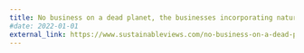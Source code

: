 ```yaml
---
title: No business on a dead planet, the businesses incorporating nature into growth
#date: 2022-01-01
external_link: https://www.sustainableviews.com/no-business-on-a-dead-planet-the-businesses-incorporating-nature-into-growth-dd463a02/
---
```

